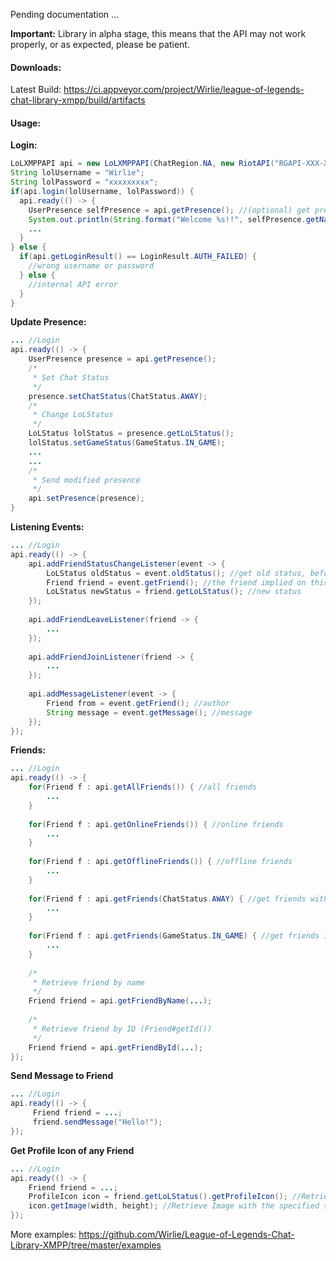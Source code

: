 Pending documentation ...

**Important:** Library in alpha stage, this means that the API may not work properly, or as expected, please be patient.

#### Downloads:
Latest Build: https://ci.appveyor.com/project/Wirlie/league-of-legends-chat-library-xmpp/build/artifacts
#### Usage:
**Login:**
```JAVA
LoLXMPPAPI api = new LoLXMPPAPI(ChatRegion.NA, new RiotAPI("RGAPI-XXX-XXX-XXX-XXX-XXX"));
String lolUsername = "Wirlie";
String lolPassword = "xxxxxxxxx";
if(api.login(lolUsername, lolPassword)) {
  api.ready(() -> {
    UserPresence selfPresence = api.getPresence(); //(optional) get presence
    System.out.println(String.format("Welcome %s!!", selfPresence.getName());
    ...
  }
} else {
  if(api.getLoginResult() == LoginResult.AUTH_FAILED) {
    //wrong username or password
  } else {
    //internal API error
  }
}
```
**Update Presence:**
```JAVA
... //Login
api.ready(() -> {
    UserPresence presence = api.getPresence();
    /*
     * Set Chat Status
     */
    presence.setChatStatus(ChatStatus.AWAY);
    /*
     * Change LoLStatus
     */
    LoLStatus lolStatus = presence.getLoLStatus();
    lolStatus.setGameStatus(GameStatus.IN_GAME);
    ...
    ...
    /*
     * Send modified presence
     */
    api.setPresence(presence);
}
```
**Listening Events:**
```JAVA
... //Login
api.ready(() -> {
    api.addFriendStatusChangeListener(event -> {
        LoLStatus oldStatus = event.oldStatus(); //get old status, before event
        Friend friend = event.getFriend(); //the friend implied on this event
        LoLStatus newStatus = friend.getLoLStatus(); //new status
    });
    
    api.addFriendLeaveListener(friend -> {
        ...
    });
    
    api.addFriendJoinListener(friend -> {
        ...
    });
    
    api.addMessageListener(event -> {
        Friend from = event.getFriend(); //author
        String message = event.getMessage(); //message
    });
});
```
**Friends:**
```JAVA
... //Login
api.ready(() -> {
    for(Friend f : api.getAllFriends()) { //all friends
        ...
    }
    
    for(Friend f : api.getOnlineFriends()) { //online friends
        ...
    }
    
    for(Friend f : api.getOfflineFriends()) { //offline friends
        ...
    }
    
    for(Friend f : api.getFriends(ChatStatus.AWAY) { //get friends with away status
        ...
    }
    
    for(Friend f : api.getFriends(GameStatus.IN_GAME) { //get friends in game
        ...
    }
    
    /*
     * Retrieve friend by name
     */
    Friend friend = api.getFriendByName(...);
    
    /*
     * Retrieve friend by ID (Friend#getId())
     */
    Friend friend = api.getFriendById(...);
});
```
**Send Message to Friend**
```JAVA
... //Login
api.ready(() -> {
     Friend friend = ...;
     friend.sendMessage("Hello!");
});
```
**Get Profile Icon of any Friend**
```JAVA
... //Login
api.ready(() -> {
    Friend friend = ...;
    ProfileIcon icon = friend.getLoLStatus().getProfileIcon(); //Retrieve Profile Icon
    icon.getImage(width, height); //Retrieve Image with the specified size
});
```
More examples: https://github.com/Wirlie/League-of-Legends-Chat-Library-XMPP/tree/master/examples
